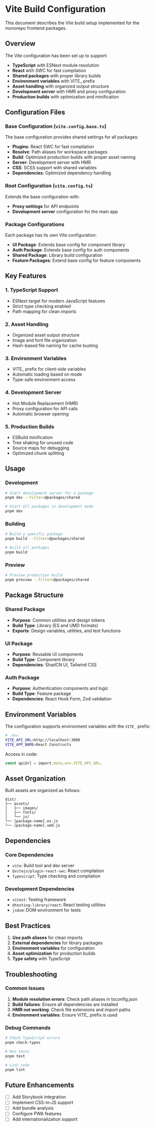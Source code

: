 # Vite Build Configuration

This document describes the Vite build setup implemented for the monorepo frontend packages.

## Overview

The Vite configuration has been set up to support:
- **TypeScript** with ESNext module resolution
- **React** with SWC for fast compilation
- **Shared packages** with proper library builds
- **Environment variables** with VITE_ prefix
- **Asset handling** with organized output structure
- **Development server** with HMR and proxy configuration
- **Production builds** with optimization and minification

## Configuration Files

### Base Configuration (`vite.config.base.ts`)

The base configuration provides shared settings for all packages:

- **Plugins**: React SWC for fast compilation
- **Resolve**: Path aliases for workspace packages
- **Build**: Optimized production builds with proper asset naming
- **Server**: Development server with HMR
- **CSS**: SCSS support with shared variables
- **Dependencies**: Optimized dependency handling

### Root Configuration (`vite.config.ts`)

Extends the base configuration with:
- **Proxy settings** for API endpoints
- **Development server** configuration for the main app

### Package Configurations

Each package has its own Vite configuration:

- **UI Package**: Extends base config for component library
- **Auth Package**: Extends base config for auth components
- **Shared Package**: Library build configuration
- **Feature Packages**: Extend base config for feature components

## Key Features

### 1. TypeScript Support
- ESNext target for modern JavaScript features
- Strict type checking enabled
- Path mapping for clean imports

### 2. Asset Handling
- Organized asset output structure
- Image and font file organization
- Hash-based file naming for cache busting

### 3. Environment Variables
- VITE_ prefix for client-side variables
- Automatic loading based on mode
- Type-safe environment access

### 4. Development Server
- Hot Module Replacement (HMR)
- Proxy configuration for API calls
- Automatic browser opening

### 5. Production Builds
- ESBuild minification
- Tree shaking for unused code
- Source maps for debugging
- Optimized chunk splitting

## Usage

### Development
```bash
# Start development server for a package
pnpm dev --filter=@packages/shared

# Start all packages in development mode
pnpm dev
```

### Building
```bash
# Build a specific package
pnpm build --filter=@packages/shared

# Build all packages
pnpm build
```

### Preview
```bash
# Preview production build
pnpm preview --filter=@packages/shared
```

## Package Structure

### Shared Package
- **Purpose**: Common utilities and design tokens
- **Build Type**: Library (ES and UMD formats)
- **Exports**: Design variables, utilities, and test functions

### UI Package
- **Purpose**: Reusable UI components
- **Build Type**: Component library
- **Dependencies**: ShadCN UI, Tailwind CSS

### Auth Package
- **Purpose**: Authentication components and logic
- **Build Type**: Feature package
- **Dependencies**: React Hook Form, Zod validation

## Environment Variables

The configuration supports environment variables with the `VITE_` prefix:

```bash
# .env
VITE_API_URL=http://localhost:3000
VITE_APP_NAME=React Constructs
```

Access in code:
```typescript
const apiUrl = import.meta.env.VITE_API_URL;
```

## Asset Organization

Built assets are organized as follows:
```
dist/
├── assets/
│   ├── images/
│   ├── fonts/
│   └── js/
└── [package-name].es.js
└── [package-name].umd.js
```

## Dependencies

### Core Dependencies
- `vite`: Build tool and dev server
- `@vitejs/plugin-react-swc`: React compilation
- `typescript`: Type checking and compilation

### Development Dependencies
- `vitest`: Testing framework
- `@testing-library/react`: React testing utilities
- `jsdom`: DOM environment for tests

## Best Practices

1. **Use path aliases** for clean imports
2. **External dependencies** for library packages
3. **Environment variables** for configuration
4. **Asset optimization** for production builds
5. **Type safety** with TypeScript

## Troubleshooting

### Common Issues

1. **Module resolution errors**: Check path aliases in tsconfig.json
2. **Build failures**: Ensure all dependencies are installed
3. **HMR not working**: Check file extensions and import paths
4. **Environment variables**: Ensure VITE_ prefix is used

### Debug Commands

```bash
# Check TypeScript errors
pnpm check-types

# Run tests
pnpm test

# Lint code
pnpm lint
```

## Future Enhancements

- [ ] Add Storybook integration
- [ ] Implement CSS-in-JS support
- [ ] Add bundle analysis
- [ ] Configure PWA features
- [ ] Add internationalization support 